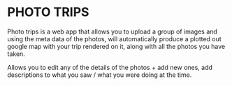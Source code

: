 # PHOTO TRIPS

Photo trips is a web app that allows you to upload a group of images and using the meta data of the photos, will automatically produce a plotted out google map with your trip rendered on it, along with all the photos you have taken.

Allows you to edit any of the details of the photos + add new ones, add descriptions to what you saw / what you were doing at the time.
